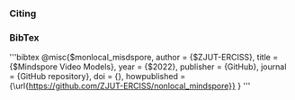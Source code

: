 ### Citing

### BibTex


'''bibtex
@misc{$monlocal_misdspore,
    author = {$ZJUT-ERCISS},
    title = {$Mindspore Video Models},
    year = {$2022},
    publisher = {GitHub},
    journal = {GitHub repository},
    doi = {},
    howpublished = {\url{https://github.com/ZJUT-ERCISS/nonlocal_mindspore}}
}
'''